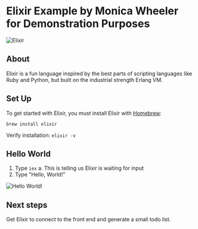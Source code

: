 # Elixir Example by Monica Wheeler for Demonstration Purposes

![Elixir](https://elixir-lang.org/images/logo/logo.png "Elixir")


## About
Elixir is a fun language inspired by the best parts of scripting languages like Ruby and Python, but built on the industrial strength Erlang VM.

## Set Up
To get started with Elixir, you must install Elixir with [Homebrew](https://brew.sh/): 

`brew install elixir`

Verify installation: 
`elixir -v`

## Hello World
1. Type `iex`
    a. This is telling us Elixir is waiting for input
2. Type "Hello, World!" 

![Hello World!](https://i.imgur.com/A5Sm4M6.png "Hello World")

## Next steps
Get Elixir to connect to the front end and generate a small todo list. 